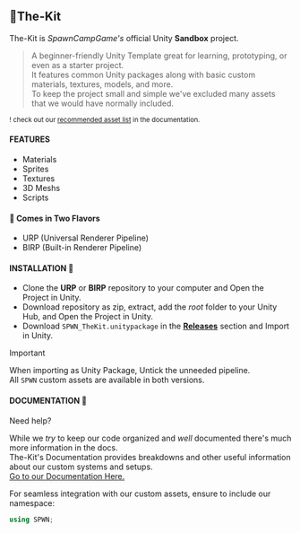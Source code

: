 ## 🧰The-Kit
The-Kit is *SpawnCampGame's* official Unity **Sandbox** project.  

> A beginner-friendly Unity Template great for learning, prototyping, or even as a starter project.  
> It features common Unity packages along with basic custom materials, textures, models, and more.  
To keep the project small and simple we've excluded many assets that we would have normally included.

<sub>! check out our [recommended asset list](https://github.com/SpawnCampGames/The-Kit/blob/main/Documentation/README.md#recommended-assets) in the documentation.</sub>

#### FEATURES
- Materials
- Sprites
- Textures
- 3D Meshs
- Scripts

#### 🍦 Comes in Two Flavors
- URP (Universal Renderer Pipeline)
- BIRP (Built-in Renderer Pipeline)

#### INSTALLATION 💾
- Clone the **URP** or **BIRP** repository to your computer and Open the Project in Unity.
- Download repository as zip, extract, add the *root* folder to your Unity Hub, and Open the Project in Unity.
- Download `SPWN_TheKit.unitypackage` in the [**Releases**](https://github.com/SpawnCampGames/The-Kit/releases) section and Import in Unity.

> [!Important]
> When importing as Unity Package, Untick the unneeded pipeline.  
> All `SPWN` custom assets are available in both versions.

#### DOCUMENTATION 📘
Need help?  

While we *try* to keep our code organized and *well* documented there's much more information in the docs.  
The-Kit's Documentation provides breakdowns and other useful information about our custom systems and setups.  
[Go to our Documentation Here.](https://github.com/SpawnCampGames/The-Kit/blob/main/Documentation/README.md)

For seamless integration with our custom assets, ensure to include our namespace:  
```csharp
using SPWN;
```
